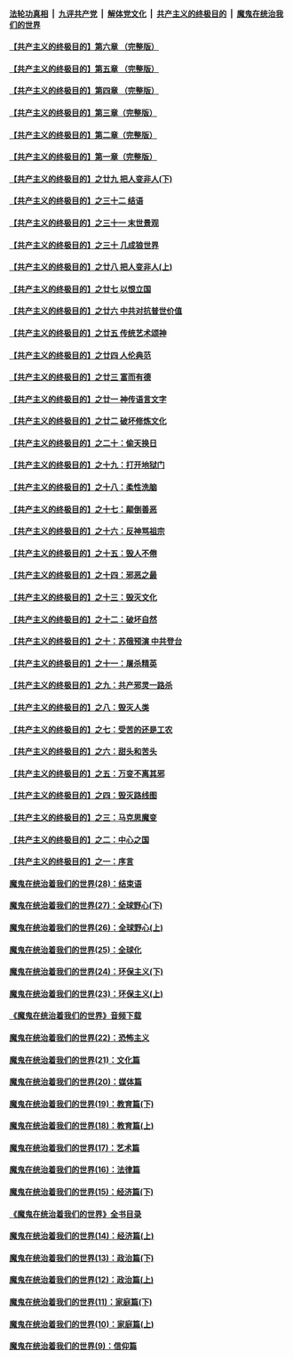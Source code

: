 ####  [法轮功真相](../../../../basic/blob/master/README.md?t=07040031) &nbsp;|&nbsp; [九评共产党](../../../../9ping.md/blob/master/README.md?t=07040031) &nbsp;|&nbsp; [解体党文化](../../../../jtdwh.md/blob/master/README.md?t=07040031)  &nbsp;|&nbsp; [共产主义的终极目的](../../../../gczydzjmd.md/blob/master/README.md?t=07040031) &nbsp;|&nbsp; [魔鬼在统治我们的世界](../../../../mgztzwmdsj.md/blob/master/README.md?t=07040031) 

#### [【共产主义的终极目的】第六章 （完整版）](../pages/nsc422/n11428913.md?t=07040031) 

#### [【共产主义的终极目的】第五章 （完整版）](../pages/nsc422/n11428912.md?t=07040031) 

#### [【共产主义的终极目的】第四章 （完整版）](../pages/nsc422/n11428907.md?t=07040031) 

#### [【共产主义的终极目的】第三章（完整版）](../pages/nsc422/n11428848.md?t=07040031) 

#### [【共产主义的终极目的】第二章（完整版）](../pages/nsc422/n11428831.md?t=07040031) 

#### [【共产主义的终极目的】第一章（完整版）](../pages/nsc422/n11417651.md?t=07040031) 

#### [【共产主义的终极目的】之廿九 把人变非人(下)](../pages/nsc422/n11344140.md?t=07040031) 

#### [【共产主义的终极目的】之三十二 结语](../pages/nsc422/n11360535.md?t=07040031) 

#### [【共产主义的终极目的】之三十一 末世景观](../pages/nsc422/n11351129.md?t=07040031) 

#### [【共产主义的终极目的】之三十 几成狼世界](../pages/nsc422/n11348280.md?t=07040031) 

#### [【共产主义的终极目的】之廿八 把人变非人(上)](../pages/nsc422/n11340492.md?t=07040031) 

#### [【共产主义的终极目的】之廿七 以恨立国](../pages/nsc422/n11336944.md?t=07040031) 

#### [【共产主义的终极目的】之廿六 中共对抗普世价值](../pages/nsc422/n11324785.md?t=07040031) 

#### [【共产主义的终极目的】之廿五 传统艺术颂神](../pages/nsc422/n11296396.md?t=07040031) 

#### [【共产主义的终极目的】之廿四 人伦典范](../pages/nsc422/n11296397.md?t=07040031) 

#### [【共产主义的终极目的】之廿三 富而有德](../pages/nsc422/n11283598.md?t=07040031) 

#### [【共产主义的终极目的】之廿一 神传语言文字](../pages/nsc422/n11263265.md?t=07040031) 

#### [【共产主义的终极目的】之廿二 破坏修炼文化](../pages/nsc422/n11245728.md?t=07040031) 

#### [【共产主义的终极目的】之二十：偷天换日](../pages/nsc422/n11238846.md?t=07040031) 

#### [【共产主义的终极目的】之十九：打开地狱门](../pages/nsc422/n11206376.md?t=07040031) 

#### [【共产主义的终极目的】之十八：柔性洗脑](../pages/nsc422/n11199994.md?t=07040031) 

#### [【共产主义的终极目的】之十七：颠倒善恶](../pages/nsc422/n11179782.md?t=07040031) 

#### [【共产主义的终极目的】之十六：反神骂祖宗](../pages/nsc422/n11166798.md?t=07040031) 

#### [【共产主义的终极目的】之十五：毁人不倦](../pages/nsc422/n11166792.md?t=07040031) 

#### [【共产主义的终极目的】之十四：邪恶之最](../pages/nsc422/n11150249.md?t=07040031) 

#### [【共产主义的终极目的】之十三：毁灭文化](../pages/nsc422/n11135227.md?t=07040031) 

#### [【共产主义的终极目的】之十二：破坏自然](../pages/nsc422/n11135214.md?t=07040031) 

#### [【共产主义的终极目的】之十：苏俄预演 中共登台](../pages/nsc422/n11118424.md?t=07040031) 

#### [【共产主义的终极目的】之十一：屠杀精英](../pages/nsc422/n11118442.md?t=07040031) 

#### [【共产主义的终极目的】之九：共产邪灵一路杀](../pages/nsc422/n11114139.md?t=07040031) 

#### [【共产主义的终极目的】之八：毁灭人类](../pages/nsc422/n11108503.md?t=07040031) 

#### [【共产主义的终极目的】之七：受苦的还是工农](../pages/nsc422/n11101809.md?t=07040031) 

#### [【共产主义的终极目的】之六：甜头和苦头](../pages/nsc422/n11096971.md?t=07040031) 

#### [【共产主义的终极目的】之五：万变不离其邪](../pages/nsc422/n11091285.md?t=07040031) 

#### [【共产主义的终极目的】之四：毁灭路线图](../pages/nsc422/n11086284.md?t=07040031) 

#### [【共产主义的终极目的】之三：马克思魔变](../pages/nsc422/n11061941.md?t=07040031) 

#### [【共产主义的终极目的】之二：中心之国](../pages/nsc422/n11047728.md?t=07040031) 

#### [【共产主义的终极目的】之一：序言](../pages/nsc422/n11086077.md?t=07040031) 

#### [魔鬼在统治着我们的世界(28)：结束语](../pages/nsc422/n10936246.md?t=07040031) 

#### [魔鬼在统治着我们的世界(27)：全球野心(下)](../pages/nsc422/n10928319.md?t=07040031) 

#### [魔鬼在统治着我们的世界(26)：全球野心(上)](../pages/nsc422/n10900318.md?t=07040031) 

#### [魔鬼在统治着我们的世界(25)：全球化](../pages/nsc422/n10788205.md?t=07040031) 

#### [魔鬼在统治着我们的世界(24)：环保主义(下)](../pages/nsc422/n10695307.md?t=07040031) 

#### [魔鬼在统治着我们的世界(23)：环保主义(上)](../pages/nsc422/n10688613.md?t=07040031) 

#### [《魔鬼在统治着我们的世界》音频下载](../pages/nsc422/n10635553.md?t=07040031) 

#### [魔鬼在统治着我们的世界(22)：恐怖主义](../pages/nsc422/n10614727.md?t=07040031) 

#### [魔鬼在统治着我们的世界(21)：文化篇](../pages/nsc422/n10597706.md?t=07040031) 

#### [魔鬼在统治着我们的世界(20)：媒体篇](../pages/nsc422/n10586579.md?t=07040031) 

#### [魔鬼在统治着我们的世界(19)：教育篇(下)](../pages/nsc422/n10564808.md?t=07040031) 

#### [魔鬼在统治着我们的世界(18)：教育篇(上)](../pages/nsc422/n10526970.md?t=07040031) 

#### [魔鬼在统治着我们的世界(17)：艺术篇](../pages/nsc422/n10499093.md?t=07040031) 

#### [魔鬼在统治着我们的世界(16)：法律篇](../pages/nsc422/n10485969.md?t=07040031) 

#### [魔鬼在统治着我们的世界(15)：经济篇(下)](../pages/nsc422/n10469975.md?t=07040031) 

#### [《魔鬼在统治着我们的世界》全书目录](../pages/nsc422/n10464261.md?t=07040031) 

#### [魔鬼在统治着我们的世界(14)：经济篇(上)](../pages/nsc422/n10457370.md?t=07040031) 

#### [魔鬼在统治着我们的世界(13)：政治篇(下)](../pages/nsc422/n10448270.md?t=07040031) 

#### [魔鬼在统治着我们的世界(12)：政治篇(上)](../pages/nsc422/n10444576.md?t=07040031) 

#### [魔鬼在统治着我们的世界(11)：家庭篇(下)](../pages/nsc422/n10440961.md?t=07040031) 

#### [魔鬼在统治着我们的世界(10)：家庭篇(上)](../pages/nsc422/n10435448.md?t=07040031) 

#### [魔鬼在统治着我们的世界(9)：信仰篇](../pages/nsc422/n10432159.md?t=07040031) 


